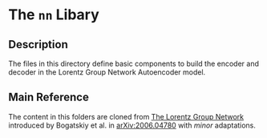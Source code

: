 # The `nn` Libary
## Description
The files in this directory define basic components to build the encoder and decoder in the Lorentz Group Network Autoencoder model.

## Main Reference
The content in this folders are cloned from [The Lorentz Group Network](https://github.com/fizisist/LorentzGroupNetwork) introduced by Bogatskiy et al. in [arXiv:2006.04780](https://arxiv.org/abs/2006.04780) with *minor* adaptations.
